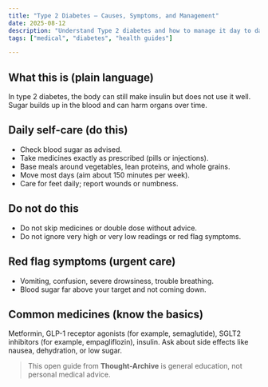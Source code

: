 ```yaml
---
title: "Type 2 Diabetes — Causes, Symptoms, and Management"
date: 2025-08-12
description: "Understand Type 2 diabetes and how to manage it day to day."
tags: ["medical", "diabetes", "health guides"]

---
```


## What this is (plain language)
In type 2 diabetes, the body can still make insulin but does not use it well. Sugar builds up in the blood and can harm organs over time.

## Daily self-care (do this)
- Check blood sugar as advised.
- Take medicines exactly as prescribed (pills or injections).
- Base meals around vegetables, lean proteins, and whole grains.
- Move most days (aim about 150 minutes per week).
- Care for feet daily; report wounds or numbness.

## Do not do this
- Do not skip medicines or double dose without advice.
- Do not ignore very high or very low readings or red flag symptoms.

## Red flag symptoms (urgent care)
- Vomiting, confusion, severe drowsiness, trouble breathing.
- Blood sugar far above your target and not coming down.

## Common medicines (know the basics)
Metformin, GLP-1 receptor agonists (for example, semaglutide), SGLT2 inhibitors (for example, empagliflozin), insulin. Ask about side effects like nausea, dehydration, or low sugar.

> This open guide from **Thought-Archive** is general education, not personal medical advice.
